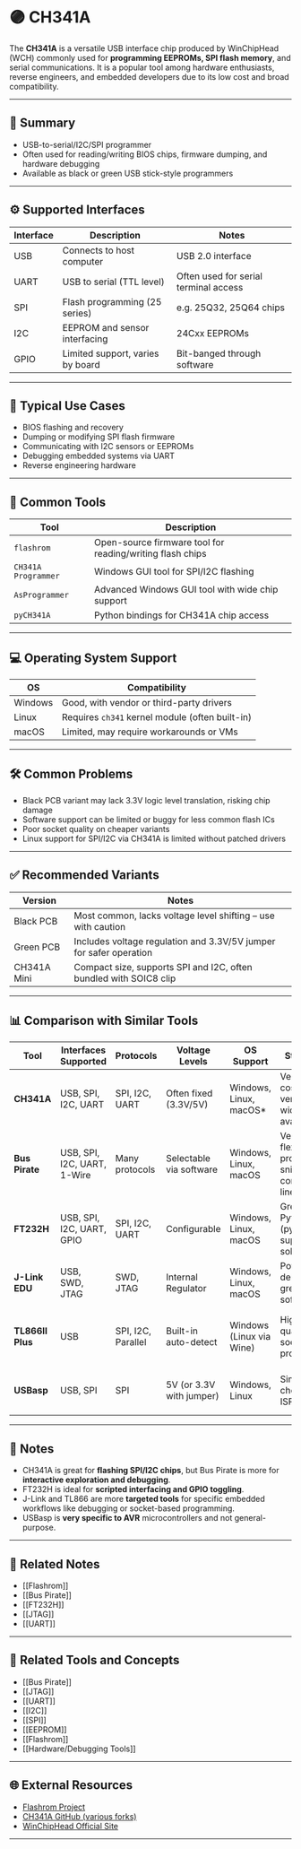 # 🟣 CH341A

The **CH341A** is a versatile USB interface chip produced by WinChipHead (WCH) commonly used for **programming EEPROMs, SPI flash memory**, and serial communications. It is a popular tool among hardware enthusiasts, reverse engineers, and embedded developers due to its low cost and broad compatibility.

---

## 🧠 Summary

- USB-to-serial/I2C/SPI programmer
- Often used for reading/writing BIOS chips, firmware dumping, and hardware debugging
- Available as black or green USB stick-style programmers

---

## ⚙️ Supported Interfaces

| Interface | Description                                | Notes                                |
|----------|--------------------------------------------|--------------------------------------|
| USB      | Connects to host computer                   | USB 2.0 interface                     |
| UART     | USB to serial (TTL level)                   | Often used for serial terminal access|
| SPI      | Flash programming (25 series)               | e.g. 25Q32, 25Q64 chips               |
| I2C      | EEPROM and sensor interfacing               | 24Cxx EEPROMs                        |
| GPIO     | Limited support, varies by board            | Bit-banged through software          |

---

## 🧪 Typical Use Cases

- BIOS flashing and recovery
- Dumping or modifying SPI flash firmware
- Communicating with I2C sensors or EEPROMs
- Debugging embedded systems via UART
- Reverse engineering hardware

---

## 🧰 Common Tools

| Tool               | Description                                 |
|-------------------|---------------------------------------------|
| `flashrom`         | Open-source firmware tool for reading/writing flash chips |
| `CH341A Programmer`| Windows GUI tool for SPI/I2C flashing       |
| `AsProgrammer`     | Advanced Windows GUI tool with wide chip support |
| `pyCH341A`         | Python bindings for CH341A chip access      |

---

## 💻 Operating System Support

| OS       | Compatibility                                |
|----------|----------------------------------------------|
| Windows  | Good, with vendor or third-party drivers     |
| Linux    | Requires `ch341` kernel module (often built-in) |
| macOS    | Limited, may require workarounds or VMs      |

---

## 🛠️ Common Problems

- Black PCB variant may lack 3.3V logic level translation, risking chip damage
- Software support can be limited or buggy for less common flash ICs
- Poor socket quality on cheaper variants
- Linux support for SPI/I2C via CH341A is limited without patched drivers

---

## ✅ Recommended Variants

| Version      | Notes                                                                 |
|--------------|-----------------------------------------------------------------------|
| Black PCB    | Most common, lacks voltage level shifting – use with caution          |
| Green PCB    | Includes voltage regulation and 3.3V/5V jumper for safer operation     |
| CH341A Mini  | Compact size, supports SPI and I2C, often bundled with SOIC8 clip     |

---

## 📊 Comparison with Similar Tools

| Tool            | Interfaces Supported          | Protocols        | Voltage Levels | OS Support       | Strengths                                      | Weaknesses                                      |
|-----------------|-------------------------------|------------------|----------------|------------------|------------------------------------------------|-------------------------------------------------|
| **CH341A**      | USB, SPI, I2C, UART           | SPI, I2C, UART   | Often fixed (3.3V/5V) | Windows, Linux, macOS* | Very low cost, versatile, widely available     | Inconsistent quality, limited protocol robustness |
| **Bus Pirate**  | USB, SPI, I2C, UART, 1-Wire   | Many protocols   | Selectable via software | Windows, Linux, macOS | Very flexible, protocol sniffing, command-line | Slower than CH341A for flashing large binaries   |
| **FT232H**      | USB, SPI, I2C, UART, GPIO     | SPI, I2C, UART   | Configurable    | Windows, Linux, macOS | Great Python (pyftdi) support, solid drivers   | More expensive, limited to FTDI chip capabilities |
| **J-Link EDU**  | USB, SWD, JTAG                | SWD, JTAG        | Internal Regulator | Windows, Linux, macOS | Powerful debugger, great software              | Higher price, not meant for general SPI/I2C use  |
| **TL866II Plus**| USB                           | SPI, I2C, Parallel | Built-in auto-detect | Windows (Linux via Wine) | High-quality socket programmer                 | Bulky, expensive, not good for in-circuit use    |
| **USBasp**      | USB, SPI                      | SPI              | 5V (or 3.3V with jumper) | Windows, Linux        | Simple and cheap AVR ISP tool                  | Very limited to AVR programming only             |

---

## 🧭 Notes

- CH341A is great for **flashing SPI/I2C chips**, but Bus Pirate is more for **interactive exploration and debugging**.
- FT232H is ideal for **scripted interfacing and GPIO toggling**.
- J-Link and TL866 are more **targeted tools** for specific embedded workflows like debugging or socket-based programming.
- USBasp is **very specific to AVR** microcontrollers and not general-purpose.

---

## 🔗 Related Notes

- [[Flashrom]]
- [[Bus Pirate]]
- [[FT232H]]
- [[JTAG]]
- [[UART]]

---

## 🔗 Related Tools and Concepts

- [[Bus Pirate]]
- [[JTAG]]
- [[UART]]
- [[I2C]]
- [[SPI]]
- [[EEPROM]]
- [[Flashrom]]
- [[Hardware/Debugging Tools]]

---

## 🌐 External Resources

- [Flashrom Project](https://www.flashrom.org/)
- [CH341A GitHub (various forks)](https://github.com/search?q=ch341a)
- [WinChipHead Official Site](http://www.wch-ic.com)

---
